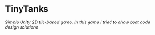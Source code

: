 # TinyTanks



*Simple Unity 2D tile-based game.*
*In this game i tried to show best code design solutions*
